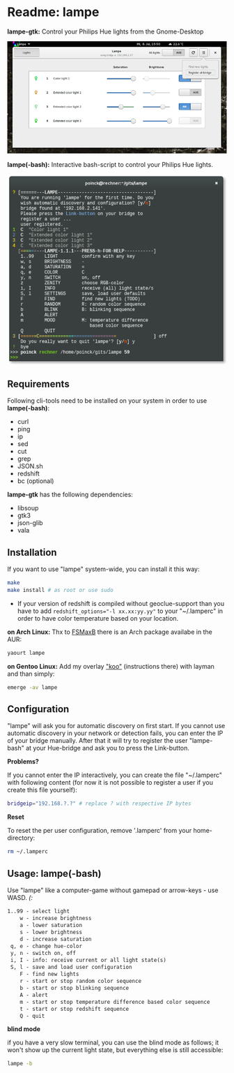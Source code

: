 # Readme: lampe

**lampe-gtk:**
Control your Philips Hue lights from the Gnome-Desktop

![lampe-gtk](/lampe-gtk.png)

**lampe(-bash):**
Interactive bash-script to control your Philips Hue lights.

![lampe](/lampe.png)

## Requirements
Following cli-tools need to be installed on your system in order to use **lampe(-bash)**:
- curl
- ping
- ip
- sed
- cut
- grep
- JSON.sh
- redshift
- bc (optional)

**lampe-gtk** has the following dependencies:
- libsoup
- gtk3
- json-glib
- vala

## Installation
If you want to use "lampe" system-wide, you can install it this way:
```.sh
make
make install # as root or use sudo
```
- If your version of redshift is compiled without geoclue-support than you have to add `redshift_options="-l xx.xx:yy.yy"` to your "~/.lamperc" in order to have color temperature based on your location.

**on Arch Linux:**
Thx to [FSMaxB](https://github.com/FSMaxB) there is an Arch package availabe in the AUR:
```.sh
yaourt lampe
```

**on Gentoo Linux:**
Add my overlay ["koo"](https://github.com/poinck/koo) (instructions there) with layman and than simply:
```.sh
emerge -av lampe
```

## Configuration
"lampe" will ask you for automatic discovery on first start. If you cannot use automatic discovery in your network or detection fails, you can enter the IP of your bridge manually. After that it will try to register the user "lampe-bash" at your Hue-bridge and ask you to press the Link-button.

**Problems?**

If you cannot enter the IP interactively, you can create the file "~/.lamperc" with following content (for now it is not possible to register a user if you create this file yourself):
```.sh
bridgeip="192.168.?.?" # replace ? with respective IP bytes
```

**Reset**

To reset the per user configuration, remove '.lamperc' from your home-directory:
```.sh
rm ~/.lamperc
```

## Usage: lampe(-bash)
Use "lampe" like a computer-game without gamepad or arrow-keys - use WASD. *(:*
```
1..99 - select light
    w - increase brightness
    a - lower saturation
    s - lower brightness
    d - increase saturation
 q, e - change hue-color
 y, n - switch on, off
 i, I - info: receive current or all light state(s)
 S, l - save and load user configuration
    F - find new lights
    r - start or stop random color sequence
    b - start or stop blinking sequence
    A - alert
    m - start or stop temperature difference based color sequence
    t - start or stop redshift sequence
    Q - quit
```

**blind mode**

if you have a very slow terminal, you can use the blind mode as follows; it won't show up the current light state, but everything else is still accessible:
```.sh
lampe -b
```
